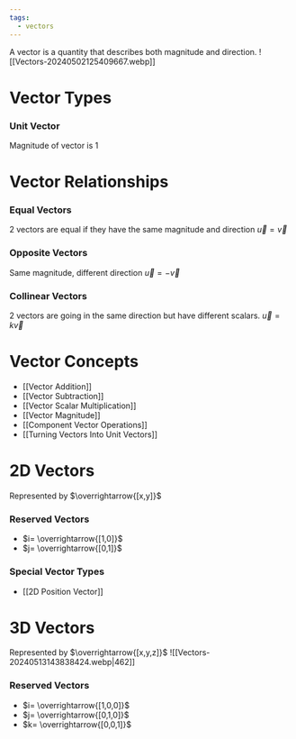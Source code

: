 ```yaml
---
tags:
  - vectors
---
```

A vector is a quantity that describes both magnitude and direction.
![[Vectors-20240502125409667.webp]]
# Vector Types
### Unit Vector
Magnitude of vector is 1
# Vector Relationships
### Equal Vectors
2 vectors are equal if they have the same magnitude and direction
$\vec{u} = \vec{v}$
### Opposite Vectors
Same magnitude, different direction
$\vec{u}=-\vec{v}$
### Collinear Vectors
2 vectors are going in the same direction but have different scalars.
$\vec{u}=k\vec{v}$
# Vector Concepts
- [[Vector Addition]]
- [[Vector Subtraction]]
- [[Vector Scalar Multiplication]]
- [[Vector Magnitude]]
- [[Component Vector Operations]]
- [[Turning Vectors Into Unit Vectors]]
# 2D Vectors
Represented by $\overrightarrow{[x,y]}$
### Reserved Vectors
- $i= \overrightarrow{[1,0]}$
- $j= \overrightarrow{[0,1]}$
### Special Vector Types
- [[2D Position Vector]]
# 3D Vectors
Represented by $\overrightarrow{[x,y,z]}$ 
![[Vectors-20240513143838424.webp|462]]
### Reserved Vectors
- $i= \overrightarrow{[1,0,0]}$
- $j= \overrightarrow{[0,1,0]}$
- $k= \overrightarrow{[0,0,1]}$
